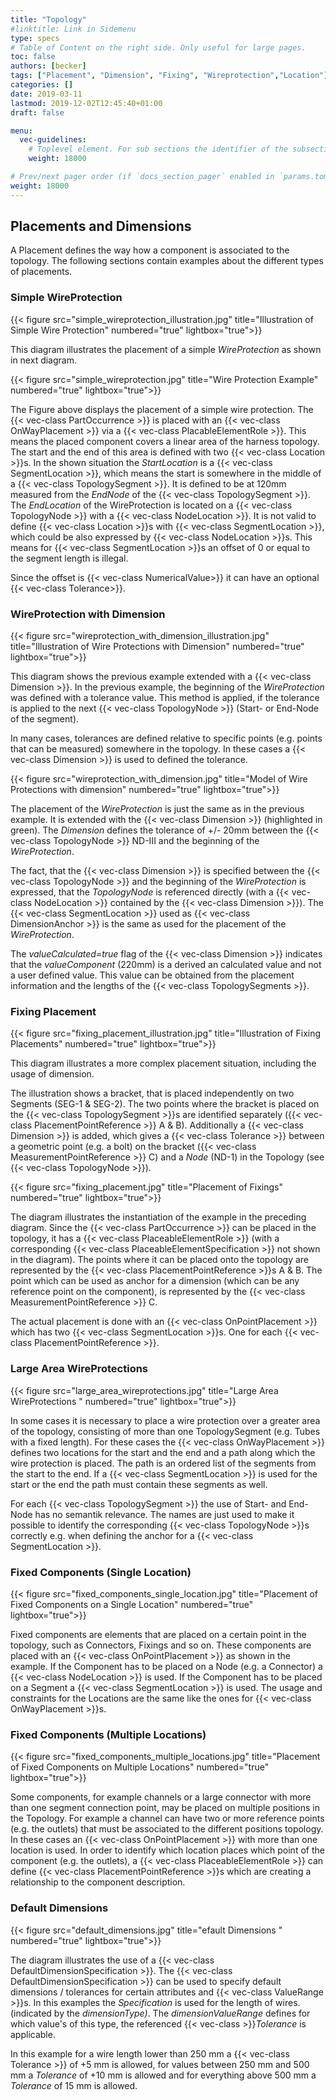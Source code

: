 ```yaml
---
title: "Topology"
#linktitle: Link in Sidemenu
type: specs
# Table of Content on the right side. Only useful for large pages.
toc: false
authors: [becker]
tags: ["Placement", "Dimension", "Fixing", "Wireprotection","Location"]
categories: []
date: 2019-03-11
lastmod: 2019-12-02T12:45:40+01:00
draft: false

menu:
  vec-guidelines:
    # Toplevel element. For sub sections the identifier of the subsection
    weight: 18000

# Prev/next pager order (if `docs_section_pager` enabled in `params.toml`)
weight: 18000
---
```

## Placements and Dimensions 
A Placement defines the way how a component is associated to the topology. The following sections contain examples about the different types of placements.

### Simple WireProtection 
{{< figure src="simple_wireprotection_illustration.jpg" title="Illustration of Simple Wire Protection" numbered="true" lightbox="true">}}

This diagram illustrates the placement of a simple *WireProtection* as shown in next diagram.

{{< figure src="simple_wireprotection.jpg" title="Wire Protection Example" numbered="true" lightbox="true">}}

The Figure above displays the placement of a simple wire protection. The {{< vec-class PartOccurrence >}} is placed with an {{< vec-class OnWayPlacement >}} via a {{< vec-class PlacableElementRole >}}. This means the placed component covers a linear area of the harness topology. The start and the end of this area is defined with two {{< vec-class Location >}}s. In the shown situation the *StartLocation* is a {{< vec-class SegmentLocation >}}, which means the start is somewhere in the middle of a {{< vec-class TopologySegment >}}. It is defined to be at 120mm measured from the *EndNode* of the {{< vec-class TopologySegment >}}. The *EndLocation* of the WireProtection is located on a {{< vec-class TopologyNode >}} with a {{< vec-class NodeLocation >}}. It is not valid to define {{< vec-class Location >}}s with {{< vec-class SegmentLocation >}}, which could be also expressed by {{< vec-class NodeLocation >}}s. This means for {{< vec-class SegmentLocation >}}s an offset of 0 or equal to the segment length is illegal.

Since the offset is {{< vec-class NumericalValue>}} it can have an optional {{< vec-class Tolerance>}}.

### WireProtection with Dimension 
{{< figure src="wireprotection_with_dimension_illustration.jpg" title="Illustration of Wire Protections with Dimension" numbered="true" lightbox="true">}}

This diagram shows the previous example extended with a {{< vec-class Dimension >}}. In the previous example, the beginning of the *WireProtection* was defined with a tolerance value. This method is applied, if the tolerance is applied to the next {{< vec-class TopologyNode >}} (Start- or End-Node of the segment).

In many cases, tolerances are defined relative to specific points (e.g. points that can be measured) somewhere in the topology. In these cases a {{< vec-class Dimension >}} is used to defined the tolerance.

{{< figure src="wireprotection_with_dimension.jpg" title="Model of Wire Protections with dimension" numbered="true" lightbox="true">}}

The placement of the *WireProtection* is just the same as in the previous example. It is extended with the {{< vec-class Dimension >}} (highlighted in green). The *Dimension* defines the tolerance of +/- 20mm between the {{< vec-class TopologyNode >}} ND-III and the beginning of the *WireProtection*.

The fact, that the {{< vec-class Dimension >}} is specified between the {{< vec-class TopologyNode >}} and the beginning of the *WireProtection* is expressed, that the *TopologyNode* is referenced directly (with a {{< vec-class NodeLocation >}} contained by the {{< vec-class Dimension >}}). The {{< vec-class SegmentLocation >}} used as {{< vec-class DimensionAnchor >}} is the same as used for the placement of the *WireProtection*.

The *valueCalculated=true* flag of the {{< vec-class Dimension >}} indicates that the *valueComponent* (220mm) is a derived an calculated value and not a user defined value. This value can be obtained from the placement information and the lengths of the {{< vec-class TopologySegments >}}.

### Fixing Placement 
{{< figure src="fixing_placement_illustration.jpg" title="Illustration of Fixing Placements" numbered="true" lightbox="true">}}

This diagram illustrates a more complex placement situation, including the usage of dimension.

The illustration shows a bracket, that is placed independently on two Segments (SEG-1 & SEG-2). The two points where the bracket is placed on the {{< vec-class TopologySegment >}}s are identified separately ({{< vec-class PlacementPointReference >}} A & B). Additionally a {{< vec-class Dimension >}} is added, which gives a {{< vec-class Tolerance >}} between a geometric point (e.g. a bolt) on the bracket ({{< vec-class MeasurementPointReference >}} C) and a *Node* (ND-1) in the Topology (see {{< vec-class TopologyNode >}}).

{{< figure src="fixing_placement.jpg" title="Placement of Fixings" numbered="true" lightbox="true">}}

The diagram illustrates the instantiation of the example in the preceding diagram. Since the {{< vec-class PartOccurrence >}} can be placed in the topology, it has a {{< vec-class PlaceableElementRole >}} (with a corresponding {{< vec-class PlaceableElementSpecification >}} not shown in the diagram). The points where it can be placed onto the topology are represented by the {{< vec-class PlacementPointReference >}}s A & B. The point which can be used as anchor for a dimension (which can be any reference point on the component), is represented by the {{< vec-class MeasurementPointReference >}} C.

The actual placement is done with an {{< vec-class OnPointPlacement >}} which has two {{< vec-class SegmentLocation >}}s. One for each {{< vec-class PlacementPointReference >}}.

### Large Area WireProtections 
{{< figure src="large_area_wireprotections.jpg" title="Large Area WireProtections " numbered="true" lightbox="true">}}

In some cases it is necessary to place a wire protection over a greater area of the topology, consisting of more than one TopologySegment (e.g. Tubes with a fixed length). For these cases the {{< vec-class OnWayPlacement >}} defines two locations for the start and the end and a path along which the wire protection is placed. The path is an ordered list of the segments from the start to the end. If a {{< vec-class SegmentLocation >}} is used for the start or the end the path must contain these segments as well.

For each {{< vec-class TopologySegment >}} the use of Start- and End-Node has no semantik relevance. The names are just used to make it possible to identify the corresponding {{< vec-class TopologyNode >}}s correctly e.g. when defining the anchor for a {{< vec-class SegmentLocation >}}.

### Fixed Components (Single Location) 
{{< figure src="fixed_components_single_location.jpg" title="Placement of Fixed Components on a Single Location" numbered="true" lightbox="true">}}

Fixed components are elements that are placed on a certain point in the topology, such as Connectors, Fixings and so on. These components are placed with an {{< vec-class OnPointPlacement >}} as shown in the example. If the Component has to be placed on a Node (e.g. a Connector) a {{< vec-class NodeLocation >}} is used. If the Component has to be placed on a Segment a {{< vec-class SegmentLocation >}} is used. The usage and constraints for the Locations are the same like the ones for {{< vec-class OnWayPlacement >}}s.

### Fixed Components (Multiple Locations) 
{{< figure src="fixed_components_multiple_locations.jpg" title="Placement of Fixed Components on Multiple Locations" numbered="true" lightbox="true">}}

Some components, for example channels or a large connector with more than one segment connection point, may be placed on multiple positions in the Topology. For example a channel can have two or more reference points (e.g. the outlets) that must be associated to the different positions topology. In these cases an {{< vec-class OnPointPlacement >}} with more than one location is used. In order to identify which location places which point of the component (e.g. the outlets), a {{< vec-class PlaceableElementRole >}} can define {{< vec-class PlacementPointReference >}}s which are creating a relationship to the component description.

### Default Dimensions 
{{< figure src="default_dimensions.jpg" title="efault Dimensions " numbered="true" lightbox="true">}}

The diagram illustrates the use of a {{< vec-class DefaultDimensionSpecification >}}. The {{< vec-class DefaultDimensionSpecification >}} can be used to specify default dimensions / tolerances for certain attributes and {{< vec-class ValueRange >}}s. In this examples the *Specification* is used for the length of wires. (indicated by the *dimensionType)*. The *dimensionValueRange* defines for which value's of this type, the referenced {{< vec-class  >}}*Tolerance* is applicable.

In this example for a wire length lower than 250 mm a {{< vec-class Tolerance >}} of +5 mm is allowed, for values between 250 mm and 500 mm a *Tolerance* of +10 mm is allowed and for everything above 500 mm a *Tolerance* of 15 mm is allowed. 
